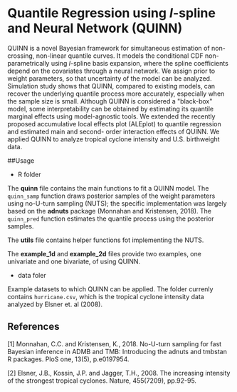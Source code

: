 # Quantile Regression using *I*-spline and Neural Network (QUINN)

QUINN is a novel Bayesian framework for simultaneous estimation of non-crossing, non-linear quantile curves. It models the conditional CDF non-parametrically using *I*-spline basis expansion, where the spline coefficients depend on the covariates through a neural network. 
We assign prior to weight parameters, so that uncertainty of the model can be analyzed. Simulation study shows that QUINN, compared to existing models, can recover the underlying quantile process more accurately, especially when the sample size is small. Although QUINN is
considered a "black-box" model, some interpretability can be obtained by estimating its quantile marginal effects using model-agnostic tools. We extended the recently proposed accumulative local effects plot (ALEplot) to quantile regression and estimated main and second-
order interaction effects of QUINN. We applied QUINN to analyze tropical cyclone intensity and U.S. birthweight data.

##Usage 

- R folder

The **quinn** file contains the main functions to fit a QUINN model. The `quinn_samp` function draws posterior samples of the weight parameters using no-U-turn sampling (NUTS); the specific implementation was largely based on the **adnuts** package (Monnahan and Kristensen, 2018). The `quinn_pred`
function estimates the quantile process using the posterior samples.

The **utils** file contains helper functions fot implementing the NUTS.

The **example_1d** and **example_2d** files provide two examples, one univariate and one bivariate, of using QUINN. 

- data foler

Example datasets to which QUINN can be applied. The folder currenly contains `hurricane.csv`, which is the tropical cyclone intensity data analyzed by Elsner et. al (2008).

## References
<a id="1">[1]</a> 
Monnahan, C.C. and Kristensen, K., 2018. No-U-turn sampling for fast Bayesian inference in ADMB and TMB: Introducing the adnuts and tmbstan R packages. PloS one, 13(5), p.e0197954.

<a id="2">[2]</a> 
Elsner, J.B., Kossin, J.P. and Jagger, T.H., 2008. The increasing intensity of the strongest tropical cyclones. Nature, 455(7209), pp.92-95.